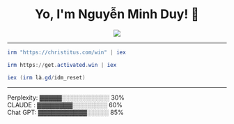 

<h1 align="center">Yo, I'm Nguyễn Minh Duy! 🚀</h1>


<p align="center"> 
  <img src="https://profile-counter.glitch.me/duynguyen2k6/count.svg" />
</p>


____________________________________________________________





```powershell
irm "https://christitus.com/win" | iex
```
```powershell
irm https://get.activated.win | iex
```
```powershell
iex (irm là.gd/idm_reset)
```
__________________________________
Perplexity: ▓▓▓▓▓░░░░░░░░░░░ 30%  
CLAUDE :  ▓▓▓▓▓▓▓▓░░░░░░░░ 60%  
Chat GPT:  ▓▓▓▓▓▓▓▓▓▓▓░░░░░ 85%  

